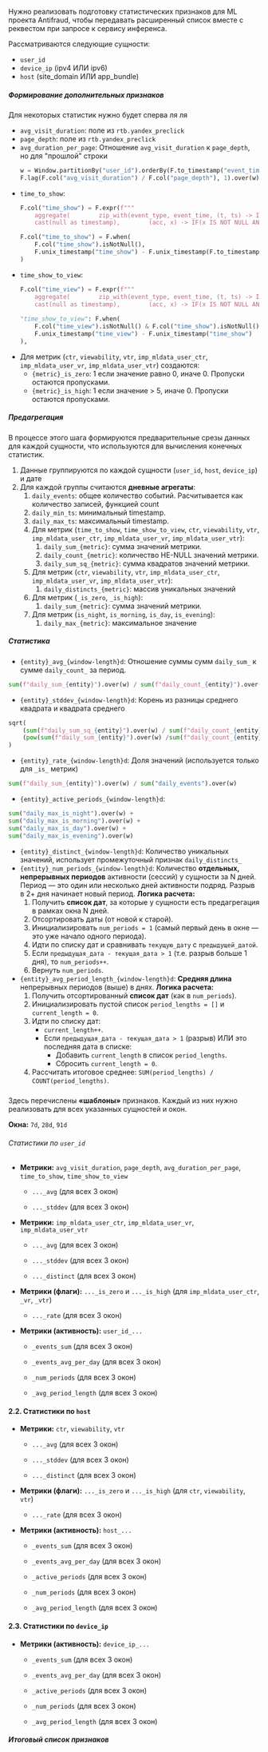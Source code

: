 Нужно реализовать подготовку статистических признаков для ML проекта Antifraud, чтобы передавать расширенный список вместе с реквестом при запросе к сервису инференса.

Рассматриваются следующие сущности:
* `user_id`
* `device_ip` (ipv4 ИЛИ ipv6)
* `host` (site_domain ИЛИ app_bundle)


##### Формирование дополнительных признаков
Для некоторых статистик нужно будет сперва ля ля

* `avg_visit_duration`: поле из `rtb.yandex_preclick`
* `page_depth`: поле из `rtb.yandex_preclick`
* `avg_duration_per_page`: 
	Отношение `avg_visit_duration` к `page_depth`, но для "прошлой" строки
	```python
	w = Window.partitionBy("user_id").orderBy(F.to_timestamp("event_time", "yyyy-MM-dd HH:mm:ss"))
	F.lag(F.col("avg_visit_duration") / F.col("page_depth"), 1).over(w)
	```
* `time_to_show`: 
	```python
	F.col("time_show") = F.expr(f"""  
	    aggregate(        zip_with(event_type, event_time, (t, ts) -> IF(t IN ({','.join(["3", "5"])}), ts, null)),  
        cast(null as timestamp),        (acc, x) -> IF(x IS NOT NULL AND (acc IS NULL OR x < acc), x, acc)    )""").alias("time_show")
	
	F.col("time_to_show") = F.when(  
	    F.col("time_show").isNotNull(),  
	    F.unix_timestamp("time_show") - F.unix_timestamp(F.to_timestamp("event_time", "yyyy-MM-dd HH:mm:ss")) 
	)
	```
* `time_show_to_view`:
	```python
	F.col("time_view") = F.expr(f"""  
	    aggregate(        zip_with(event_type, event_time, (t, ts) -> IF(t IN ({','.join(["172", "173", "10"])}), ts, null)),  
        cast(null as timestamp),        (acc, x) -> IF(x IS NOT NULL AND (acc IS NULL OR x < acc), x, acc)    )""").alias("time_view")
        
	"time_show_to_view": F.when(  
	    F.col("time_view").isNotNull() & F.col("time_show").isNotNull(),  
	    F.unix_timestamp("time_view") - F.unix_timestamp("time_show")  
	),
	```
* Для метрик (`ctr`, `viewability`, `vtr`, `imp_mldata_user_ctr`, `imp_mldata_user_vr`, `imp_mldata_user_vtr`) создаются:
	* `{metric}_is_zero`: 1 если значение равно 0, иначе 0. Пропуски остаются пропусками.
	* `{metric}_is_high`: 1 если значение > 5, иначе 0. Пропуски остаются пропусками.

##### Предагрегация
В процессе этого шага формируются предварительные срезы данных для каждой сущности, что используются для вычисления конечных статистик.

1. Данные группируются по каждой сущности (`user_id`, `host`, `device_ip`) и дате
2. Для каждой группы считаются **дневные агрегаты**:
	1. `daily_events`: общее количество событий. Расчитывается как количество записей, функцией count
	2. `daily_min_ts`: минимальный timestamp.
	3. `daily_max_ts`: максимальный timestamp.
	4. Для метрик (`time_to_show`, `time_show_to_view`, `ctr`, `viewability`, `vtr`, `imp_mldata_user_ctr`, `imp_mldata_user_vr`, `imp_mldata_user_vtr`):
		1. `daily_sum_{metric}`: сумма значений метрики.
		2. `daily_count_{metric}`: количество НЕ-NULL значений метрики.
		3. `daily_sum_sq_{metric}`: сумма квадратов значений метрики.
	5. Для метрик (`ctr`, `viewability`, `vtr`, `imp_mldata_user_ctr`, `imp_mldata_user_vr`, `imp_mldata_user_vtr`):
		1. `daily_distincts_{metric}`:  массив уникальных значений
	6. Для метрик (`_is_zero`, `_is_high`):
		1. `daily_sum_{metric}`: сумма значений метрики.
	7. Для метрик (`is_night`, `is_morning`, `is_day`, `is_evening`):
		1. `daily_max_{metric}`: максимальное значение

##### Статистика

* `{entity}_avg_{window-length}d`:
	Отношение суммы сумм `daily_sum_` к сумме `daily_count_` за период.
```python
sum(f"daily_sum_{entity}").over(w) / sum(f"daily_count_{entity}").over(w)
```
* `{entity}_stddev_{window-length}d`:
	Корень из разницы среднего квадрата и квадрата среднего
```python
sqrt(  
	(sum(f"daily_sum_sq_{entity}").over(w) / sum(f"daily_count_{entity}").over(w)) - \  
	(pow(sum(f"daily_sum_{entity}").over(w) /sum(f"daily_count_{entity}").over(w), 2))  
)
  ```
  * `{entity}_rate_{window-length}d`:
		Доля значений (используется только для `_is_` метрик)
  ```python
sum(f"daily_sum_{entity}").over(w) / sum("daily_events").over(w)
  ```
  * `{entity}_active_periods_{window-length}d`:
  ```python
sum("daily_max_is_night").over(w) +  
sum("daily_max_is_morning").over(w) +  
sum("daily_max_is_day").over(w) +  
sum("daily_max_is_evening").over(w)  
  ```
  * `{entity}_distinct_{window-length}d`:
	  Количество уникальных значений, использует промежуточный признак `daily_distincts_`
* `{entity}_num_periods_{window-length}d`:
	Количество **отдельных, непрерывных периодов** активности (сессий) у сущности за N дней. Период — это один или несколько дней активности подряд. Разрыв в 2+ дня начинает новый период.
	**Логика расчета:**
	1. Получить **список дат**, за которые у сущности есть предагрегация в рамках окна N дней.
	2. Отсортировать даты (от новой к старой).
	3. Инициализировать `num_periods = 1` (самый первый день в окне — это уже начало одного периода).
	4. Идти по списку дат и сравнивать `текущую_дату` с `предыдущей_датой`.
	5. Если `предыдущая_дата - текущая_дата > 1` (т.е. разрыв больше 1 дня), то `num_periods++`.
	6. Вернуть `num_periods`.
* `{entity}_avg_period_length_{window-length}d`:
	**Средняя длина** непрерывных периодов (выше) в днях.
	**Логика расчета:**
	1. Получить отсортированный **список дат** (как в `num_periods`).
	2. Инициализировать пустой список `period_lengths = []` и `current_length = 0`.
	3. Идти по списку дат:
	    - `current_length++`.
	    - Если `предыдущая_дата - текущая_дата > 1` (разрыв) ИЛИ это последняя дата в списке:
	        - Добавить `current_length` в список `period_lengths`.
	        - Сбросить `current_length = 0`.
	4. Рассчитать итоговое среднее: `SUM(period_lengths) / COUNT(period_lengths)`.


##### 

Здесь перечислены **«шаблоны»** признаков. Каждый из них нужно реализовать для всех указанных сущностей и окон.

**Окна:** `7d`, `28d`, `91d`

###### Статистики по `user_id`

- **Метрики:** `avg_visit_duration`, `page_depth`, `avg_duration_per_page`, `time_to_show`, `time_show_to_view`
    
    - `..._avg` (для всех 3 окон)
        
    - `..._stddev` (для всех 3 окон)
        
- **Метрики:** `imp_mldata_user_ctr`, `imp_mldata_user_vr`, `imp_mldata_user_vtr`
    
    - `..._avg` (для всех 3 окон)
        
    - `..._stddev` (для всех 3 окон)
        
    - `..._distinct` (для всех 3 окон)
        
- **Метрики (флаги):** `..._is_zero` и `..._is_high` (для `imp_mldata_user_ctr`, `_vr`, `_vtr`)
    
    - `..._rate` (для всех 3 окон)
        
- **Метрики (активность):** `user_id_...`
    
    - `_events_sum` (для всех 3 окон)
        
    - `_events_avg_per_day` (для всех 3 окон)
        
    - `_num_periods` (для всех 3 окон)
        
    - `_avg_period_length` (для всех 3 окон)
        

#### 2.2. Статистики по `host`

- **Метрики:** `ctr`, `viewability`, `vtr`
    
    - `..._avg` (для всех 3 окон)
        
    - `..._stddev` (для всех 3 окон)
        
    - `..._distinct` (для всех 3 окон)
        
- **Метрики (флаги):** `..._is_zero` и `..._is_high` (для `ctr`, `viewability`, `vtr`)
    
    - `..._rate` (для всех 3 окон)
        
- **Метрики (активность):** `host_...`
    
    - `_events_sum` (для всех 3 окон)
        
    - `_events_avg_per_day` (для всех 3 окон)
        
    - `_active_periods` (для всех 3 окон)
        
    - `_num_periods` (для всех 3 окон)
        
    - `_avg_period_length` (для всех 3 окон)
        

#### 2.3. Статистики по `device_ip`

- **Метрики (активность):** `device_ip_...`
    
    - `_events_sum` (для всех 3 окон)
        
    - `_events_avg_per_day` (для всех 3 окон)
        
    - `_active_periods` (для всех 3 окон)
        
    - `_num_periods` (для всех 3 окон)
        
    - `_avg_period_length` (для всех 3 окон)

##### Итоговый список признаков
